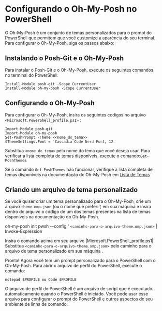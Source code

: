 # Configurando o Oh-My-Posh no PowerShell

O Oh-My-Posh é um conjunto de temas personalizados para o prompt do PowerShell que permitem que você customize a aparência do seu terminal. Para configurar o Oh-My-Posh, siga os passos abaixo:

## Instalando o Posh-Git e o Oh-My-Posh

Para instalar o Posh-Git e o Oh-My-Posh, execute os seguintes comandos no terminal do PowerShell:

```
Install-Module posh-git -Scope CurrentUser
Install-Module oh-my-posh -Scope CurrentUser
```

## Configurando o Oh-My-Posh

Para configurar o Oh-My-Posh, insira os seguintes codigos no arquivo `<Microsoft.PowerShell_profile.ps1>` :

```
Import-Module posh-git
Import-Module oh-my-posh
Set-PoshPrompt -Theme <<nome_do_tema>>
$ThemeSettings.Font = 'Cascadia Code Nerd Font, 12
```

Substitua `<nome_do_tema>` pelo nome do tema que você deseja usar. Para verificar a lista completa de temas disponíveis, execute o comando:`Get-PoshThemes`

Se o comando `Get-PoshThemes` não funcionar, verifique a lista completa de temas disponíveis na documentação do Oh-My-Posh em [Lista de Temas](https://ohmyposh.dev/docs/themes "Veja a lista completa de temas disponíveis no Oh-My-Posh")

## Criando um arquivo de tema personalizado

Se você quiser criar um tema personalizado para o Oh-My-Posh, crie um arquivo `theme.omp.json` (ou o nome que preferir) em sua máquina e insira dentro do arquivo o código de um dos temas presentes na lista de temas disponíveis na documentação do Oh-My-Posh.

oh-my-posh init pwsh --config ' ``<caminho-para-o-arquivo-theme.omp.json>`` | Invoke-Expression

Insira o comando acima em seu arquivo |Microsoft.PowerShell_profile.ps1| Substitua `<caminho-para-o-arquivo-theme.omp.json>` pelo caminho para o arquivo de tema personalizado em sua máquina .

Pronto! Agora você tem um prompt personalizado para o PowerShell com o Oh-My-Posh. Para abrir o arquivo de perfil do PowerShell, execute o comando:

`notepad $PROFILE ou Code $PROFILE`

O arquivo de perfil do PowerShell é um arquivo de script que é executado automaticamente quando o PowerShell é iniciado. Você pode usar esse arquivo para configurar o prompt do PowerShell e outros aspectos do seu ambiente de linha de comando.

</div></div></pre>
